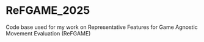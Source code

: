 # ReFGAME_2025
Code base used for my work on Representative Features for Game Agnostic Movement Evaluation (ReFGAME)
